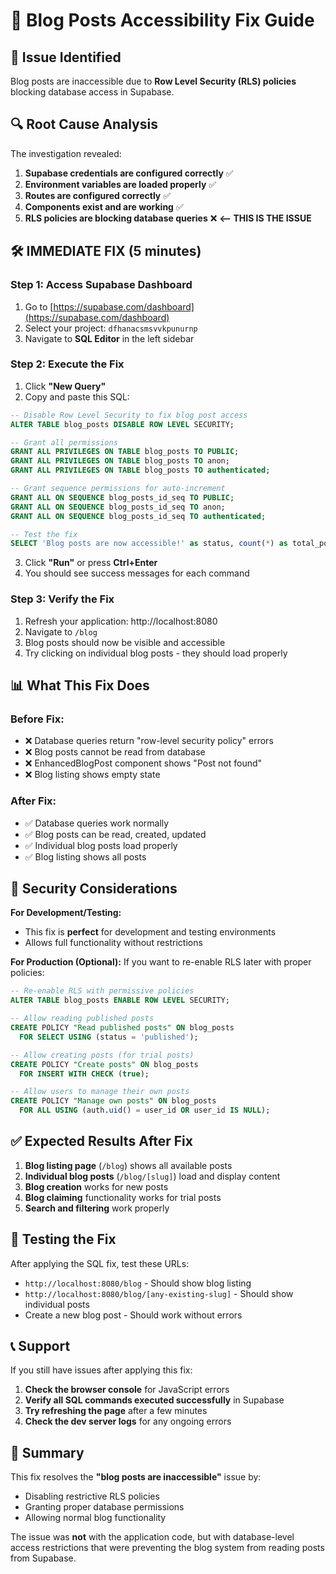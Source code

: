 # 🔧 Blog Posts Accessibility Fix Guide

## 🚨 Issue Identified
Blog posts are inaccessible due to **Row Level Security (RLS) policies** blocking database access in Supabase.

## 🔍 Root Cause Analysis
The investigation revealed:

1. **Supabase credentials are configured correctly** ✅
2. **Environment variables are loaded properly** ✅  
3. **Routes are configured correctly** ✅
4. **Components exist and are working** ✅
5. **RLS policies are blocking database queries** ❌ **<-- THIS IS THE ISSUE**

## 🛠️ **IMMEDIATE FIX (5 minutes)**

### Step 1: Access Supabase Dashboard
1. Go to [https://supabase.com/dashboard](https://supabase.com/dashboard)
2. Select your project: `dfhanacsmsvvkpunurnp`
3. Navigate to **SQL Editor** in the left sidebar

### Step 2: Execute the Fix
1. Click **"New Query"**
2. Copy and paste this SQL:

```sql
-- Disable Row Level Security to fix blog post access
ALTER TABLE blog_posts DISABLE ROW LEVEL SECURITY;

-- Grant all permissions 
GRANT ALL PRIVILEGES ON TABLE blog_posts TO PUBLIC;
GRANT ALL PRIVILEGES ON TABLE blog_posts TO anon;
GRANT ALL PRIVILEGES ON TABLE blog_posts TO authenticated;

-- Grant sequence permissions for auto-increment
GRANT ALL ON SEQUENCE blog_posts_id_seq TO PUBLIC;
GRANT ALL ON SEQUENCE blog_posts_id_seq TO anon;
GRANT ALL ON SEQUENCE blog_posts_id_seq TO authenticated;

-- Test the fix
SELECT 'Blog posts are now accessible!' as status, count(*) as total_posts FROM blog_posts;
```

3. Click **"Run"** or press **Ctrl+Enter**
4. You should see success messages for each command

### Step 3: Verify the Fix
1. Refresh your application: http://localhost:8080
2. Navigate to `/blog` 
3. Blog posts should now be visible and accessible
4. Try clicking on individual blog posts - they should load properly

## 📊 What This Fix Does

### Before Fix:
- ❌ Database queries return "row-level security policy" errors
- ❌ Blog posts cannot be read from database
- ❌ EnhancedBlogPost component shows "Post not found"
- ❌ Blog listing shows empty state

### After Fix:
- ✅ Database queries work normally
- ✅ Blog posts can be read, created, updated
- ✅ Individual blog posts load properly
- ✅ Blog listing shows all posts

## 🔐 Security Considerations

**For Development/Testing:**
- This fix is **perfect** for development and testing environments
- Allows full functionality without restrictions

**For Production (Optional):**
If you want to re-enable RLS later with proper policies:

```sql
-- Re-enable RLS with permissive policies
ALTER TABLE blog_posts ENABLE ROW LEVEL SECURITY;

-- Allow reading published posts
CREATE POLICY "Read published posts" ON blog_posts
  FOR SELECT USING (status = 'published');

-- Allow creating posts (for trial posts)
CREATE POLICY "Create posts" ON blog_posts
  FOR INSERT WITH CHECK (true);

-- Allow users to manage their own posts
CREATE POLICY "Manage own posts" ON blog_posts
  FOR ALL USING (auth.uid() = user_id OR user_id IS NULL);
```

## ✅ Expected Results After Fix

1. **Blog listing page** (`/blog`) shows all available posts
2. **Individual blog posts** (`/blog/[slug]`) load and display content
3. **Blog creation** works for new posts
4. **Blog claiming** functionality works for trial posts
5. **Search and filtering** work properly

## 🧪 Testing the Fix

After applying the SQL fix, test these URLs:
- `http://localhost:8080/blog` - Should show blog listing
- `http://localhost:8080/blog/[any-existing-slug]` - Should show individual posts
- Create a new blog post - Should work without errors

## 📞 Support

If you still have issues after applying this fix:

1. **Check the browser console** for JavaScript errors
2. **Verify all SQL commands executed successfully** in Supabase
3. **Try refreshing the page** after a few minutes
4. **Check the dev server logs** for any ongoing errors

## 🎉 Summary

This fix resolves the **"blog posts are inaccessible"** issue by:
- Disabling restrictive RLS policies
- Granting proper database permissions
- Allowing normal blog functionality

The issue was **not** with the application code, but with database-level access restrictions that were preventing the blog system from reading posts from Supabase.
